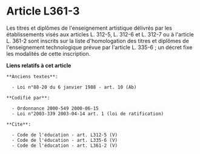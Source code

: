 # Article L361-3

Les titres et diplômes de l'enseignement artistique délivrés par les établissements visés aux articles L. 312-5, L. 312-6 et
L. 312-7 ou à l'article L. 361-2 sont inscrits sur la liste d'homologation des titres et diplômes de l'enseignement
technologique prévue par l'article L. 335-6 ; un décret fixe les modalités de cette inscription.

**Liens relatifs à cet article**

	**Anciens textes**:

	  - Loi n°88-20 du 6 janvier 1988 - art. 10 (Ab)

	**Codifié par**:

	  - Ordonnance 2000-549 2000-06-15
	  - Loi n°2003-339 2003-04-14 art. 1 (loi de ratification)

	**Cite**:

	  - Code de l'éducation - art. L312-5 (V)
	  - Code de l'éducation - art. L335-6 (V)
	  - Code de l'éducation - art. L361-2 (V)
